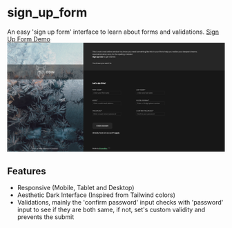 # sign_up_form
 An easy 'sign up form' interface to learn about forms and validations. 
 [Sign Up Form Demo](https://shonebinu.github.io/sign_up_form/)
 ![Sign Up Form Image](images/Screenshot%202023-02-21%20at%2019-52-20%20Sign-Up%20Form.png)

 ## Features
 - Responsive (Mobile, Tablet and Desktop)
 - Aesthetic Dark Interface (Inspired from Tailwind colors)
 - Validations, mainly the 'confirm password' input checks with 'password' input to see if they are both same, if not, set's custom validity and prevents the submit